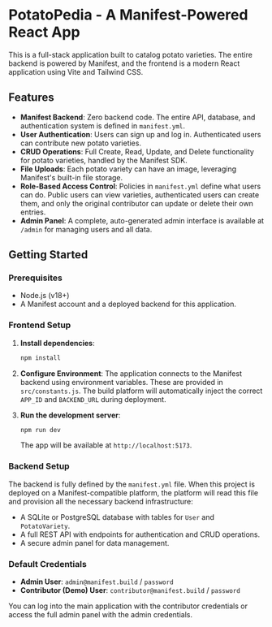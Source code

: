 # PotatoPedia - A Manifest-Powered React App

This is a full-stack application built to catalog potato varieties. The entire backend is powered by Manifest, and the frontend is a modern React application using Vite and Tailwind CSS.

## Features

- **Manifest Backend**: Zero backend code. The entire API, database, and authentication system is defined in `manifest.yml`.
- **User Authentication**: Users can sign up and log in. Authenticated users can contribute new potato varieties.
- **CRUD Operations**: Full Create, Read, Update, and Delete functionality for potato varieties, handled by the Manifest SDK.
- **File Uploads**: Each potato variety can have an image, leveraging Manifest's built-in file storage.
- **Role-Based Access Control**: Policies in `manifest.yml` define what users can do. Public users can view varieties, authenticated users can create them, and only the original contributor can update or delete their own entries.
- **Admin Panel**: A complete, auto-generated admin interface is available at `/admin` for managing users and all data.

## Getting Started

### Prerequisites

- Node.js (v18+)
- A Manifest account and a deployed backend for this application.

### Frontend Setup

1.  **Install dependencies**:
    ```bash
    npm install
    ```

2.  **Configure Environment**: 
    The application connects to the Manifest backend using environment variables. These are provided in `src/constants.js`. The build platform will automatically inject the correct `APP_ID` and `BACKEND_URL` during deployment.

3.  **Run the development server**:
    ```bash
    npm run dev
    ```
    The app will be available at `http://localhost:5173`.

### Backend Setup

The backend is fully defined by the `manifest.yml` file. When this project is deployed on a Manifest-compatible platform, the platform will read this file and provision all the necessary backend infrastructure:

- A SQLite or PostgreSQL database with tables for `User` and `PotatoVariety`.
- A full REST API with endpoints for authentication and CRUD operations.
- A secure admin panel for data management.

### Default Credentials

- **Admin User**: `admin@manifest.build` / `password`
- **Contributor (Demo) User**: `contributor@manifest.build` / `password`

You can log into the main application with the contributor credentials or access the full admin panel with the admin credentials.
